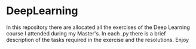 # DeepLearning
In this repository there are allocated all the exercises of the Deep Learning course I attended during my Master's. 
In each .py there is a brief description of the tasks required in the exercise and the resolutions.
Enjoy
